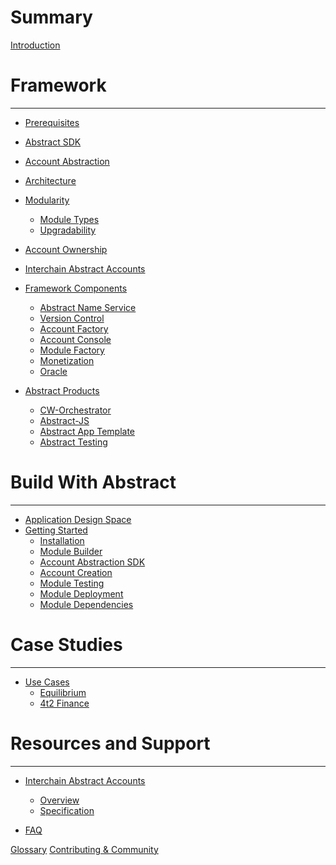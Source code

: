 # Summary

[Introduction](./0_introduction.md)

# Framework
---

- [Prerequisites](./3_framework/0_prerequisites.md)
- [Abstract SDK](./3_framework/1_abstract_sdk.md)
- [Account Abstraction](./3_framework/2_account_abstraction.md)
- [Architecture](./3_framework/3_architecture.md)
- [Modularity](./3_framework/5_modularity.md)
    - [Module Types](./3_framework/6_module_types.md)
    - [Upgradability](./3_framework/7_upgradability.md)
- [Account Ownership](./3_framework/4_ownership.md)
- [Interchain Abstract Accounts](./3_framework/8_ibc.md)

- [Framework Components](./5_platform/index.md)
    - [Abstract Name Service](./5_platform/1_ans.md)
    - [Version Control](./5_platform/2_version_control.md)
    - [Account Factory](./5_platform/3_account_factory.md)
    - [Account Console](./5_platform/4_account_console.md)
    - [Module Factory](./5_platform/5_module_factory.md)
    - [Monetization](./5_platform/6_monetization.md)
    - [Oracle](./5_platform/7_oracle.md)

- [Abstract Products](1_products/index.md)
  - [CW-Orchestrator](./1_products/1_cw_orchestrator.md)
  - [Abstract-JS](./1_products/4_abstract_js.md)
  - [Abstract App Template](./1_products/2_abstract_app_template.md)
  - [Abstract Testing](./1_products/3_abstract_testing.md)

  
# Build With Abstract
---

- [Application Design Space](./2_introduction/1_design_space.md)
- [Getting Started](./4_get_started/1_index.md)
    - [Installation](./4_get_started/2_installation.md)
    - [Module Builder](./4_get_started/3_module_builder.md)
    - [Account Abstraction SDK](./4_get_started/4_sdk.md)
    - [Account Creation](./4_get_started/5_account_creation.md)
    - [Module Testing](./4_get_started/6_module_testing.md)
    - [Module Deployment](./4_get_started/7_module_deployment.md)
    - [Module Dependencies](./4_get_started/8_dependencies.md)


# Case Studies
---

- [Use Cases](./7_use_cases/index.md)
    - [Equilibrium](./7_use_cases/1_equilibrium.md)
    - [4t2 Finance](./7_use_cases/2_4t2.md)


# Resources and Support

---
- [Interchain Abstract Accounts](./ibc/index.md)
    - [Overview](./ibc/overview.md)
    - [Specification](./ibc/spec.md)

- [FAQ](./video_and_content/faq.md)

[Glossary](./9_glossary.md)
[Contributing & Community](./contributing.md)


<!-- -Introduction
   -Brief overview of Abstract and its core principles.
   -Account Abstraction
   -Architecture
   -Modules - overview of modular architecture
   -Governance
   -Value Proposition - Overview of benefits for developers

-Getting Started
   -Installation - guide to get started with Abstraction
   -Account Creation
   -SDK
   -Module Development
       -Create, deploy, and integrate
       -Best practices

-Use Cases
   -Equilibrium/4t2 example
   -Inspiration and guidance for developers to explore new possibilities with Abstract.

-Resources and Support
   -Additional documentation, tutorials, guides
   -Contributing/Community
   -FAQ
   -Discord/Abstract links -->
